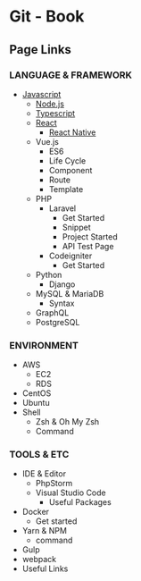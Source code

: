 # Git - Book

## Page Links

### LANGUAGE & FRAMEWORK

* [Javascript](https://ocaso.gitbook.io/infodoc/language-and-framework/javascript)
  * [Node.js](https://ocaso.gitbook.io/infodoc/language-and-framework/nodejs)
  * [Typescript]()
  * [React](https://ocaso.gitbook.io/infodoc/language-and-framework/react)
    * [React Native](https://ocaso.gitbook.io/infodoc/language-and-framework/react/react-native)
  * Vue.js
    * ES6
    * Life Cycle
    * Component
    * Route
    * Template
  * PHP
    * Laravel
      * Get Started
      * Snippet
      * Project Started
      * API Test Page
    * Codeigniter
      * Get Started
  * Python
    * Django
  * MySQL & MariaDB
    * Syntax
  * GraphQL
  * PostgreSQL 

### ENVIRONMENT

* AWS
  * EC2
  * RDS
* CentOS
* Ubuntu
* Shell
  * Zsh & Oh My Zsh
  * Command

### TOOLS & ETC

* IDE & Editor
  * PhpStorm
  * Visual Studio Code
    * Useful Packages
* Docker
  * Get started
* Yarn & NPM
  * command
* Gulp
* webpack
* Useful Links

